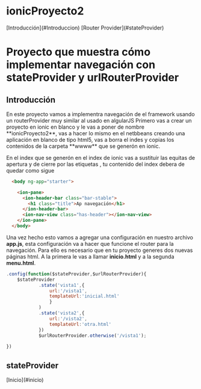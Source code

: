 # ionicProyecto2
<div id="inicio"></div>
[Introducción](#Introduccion)
[Router Provider](#stateProvider)

<h1>Proyecto  que muestra cómo implementar navegación con stateProvider y urlRouterProvider</h1>

<h2 id="introduccion">Introducción</h2>
En este proyecto vamos a implementra navegación de el framework usando un routerProvider muy similar al usado en algularJS
Primero vas a crear un proyecto en ionic en blanco y le vas a poner de nombre **ionicProyecto2**, vas a hacer lo mismo en el netbbeans creando una  aplicación en blanco de tipo html5, vas a borra el indes y copias los contenidos de la carpeta **wwww** que se generón en ionic.

En el index que se generón en el index de ionic vas a sustituir las equitas de apertura y de cierre **<ion-cotent>** por las etiquetas **<ion-nav-view class="has-header"></ion-nav-view>**, tu contenido del index debera de quedar como sigue
```html
  <body ng-app="starter">

    <ion-pane>
      <ion-header-bar class="bar-stable">
        <h1 class="title">Ap navegación</h1>
      </ion-header-bar>
      <ion-nav-view class="has-header"></ion-nav-view>
    </ion-pane>
  </body>
```

Una vez hecho esto vamos a agregar una configuración en nuestro archivo **app.js**, esta configuración va a hacer que funcione el router para la navegación. Para ello es necesario que en tu proyecto generes dos nuevas páginas html. A la primera le vas a llamar **inicio.html** y a la segunda **menu.html**.

```javascript
.config(function($stateProvider,$urlRouterProvider){
    $stateProvider
            .state('vista1',{
                url:'/vista1',
                templateUrl:'inicial.html'
                }
            )
            .state('vista2',{
                url:'/vista2',
                templateUrl:'otra.html'
            })
            $urlRouterProvider.otherwise('/vista1');
    
}) 
```
<h2 id="stateProvider">stateProvider</h2>
[Inicio](#inicio)

